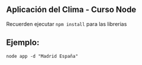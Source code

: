 ## Aplicación del Clima - Curso Node

Recuerden ejecutar ```npm install``` para las librerias

## Ejemplo:
```
node app -d "Madrid España"
```
